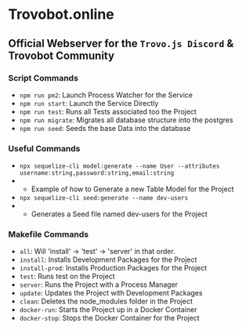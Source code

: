 # Trovobot.online
## Official Webserver for the `Trovo.js Discord` & Trovobot Community


### Script Commands

* `npm run pm2`: Launch Process Watcher for the Service
* `npm run start`: Launch the Service Directly
* `npm run test`: Runs all Tests associated too the Project
* `npm run migrate`: Migrates all database structure into the postgres
* `npm run seed`: Seeds the base Data into the database

### Useful Commands

* `npx sequelize-cli model:generate --name User --attributes username:string,password:string,email:string`
* * Example of how to Generate a new Table Model for the Project
* `npx sequelize-cli seed:generate --name dev-users`
* * Generates a Seed file named dev-users for the Project


### Makefile Commands

* `all`: Will 'install' -> 'test' -> 'server' in that order.
* `install`: Installs Development Packages for the Project
* `install-prod`: Installs Production Packages for the Project
* `test`: Runs test on the Project
* `server`: Runs the Project with a Process Manager
* `update`: Updates the Project with Development Packages
* `clean`: Deletes the node_modules folder in the Project
* `docker-run`: Starts the Project up in a Docker Container
* `docker-stop`: Stops the Docker Container for the Project
